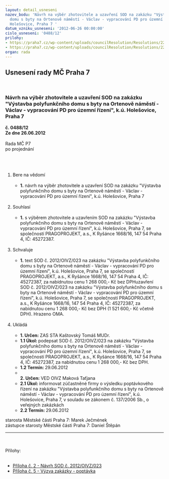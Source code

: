 ```yaml
---
layout: detail_usneseni
nazev_bodu: 'Návrh na výběr zhotovitele a uzavření SOD na zakázku "Výstavba  polyfunkčního
  domu s byty na Ortenově náměstí - Václav - vypracování PD pro územní řízení", k.ú.
  Holešovice, Praha 7 '
datum_vzniku_usneseni: '2012-06-26 00:00:00'
cislo_usneseni: '0488/12'
prilohy:
- https://praha7.cz/wp-content/uploads/councilResolution/Resolutions/22702/sod_-_op.doc
- https://praha7.cz/wp-content/uploads/councilResolution/Resolutions/22702/popt%c3%a1vka.doc
organ: rada
---
```

<div id="ucUsn_pList" class="usn">
	<span><h2>Usnesení rady MČ Praha 7 </h2>
<br></span><div class="standBody">
<span><h3>Návrh na výběr zhotovitele a uzavření SOD na zakázku "Výstavba  polyfunkčního domu s byty na Ortenově náměstí - Václav - vypracování PD pro územní řízení", k.ú. Holešovice, Praha 7 </h3></span><div class="center">
		<strong>č. 0488/12</strong><br>
	</div>
<div class="center">
		<strong>Ze dne 26.06.2012</strong><br><br>
	</div>Rada MČ P7<br>po projednání<br><br><br><ol>
<br><li>Bere na vědomí<br><ul>
<br><li>
<strong>1.</strong> návrh na výběr zhotovitele a uzavření SOD na zakázku "Výstavba polyfunkčního domu s byty na Ortenově náměstí - Václav - vypracování PD pro územní řízení", k.ú. Holešovice, Praha 7 </li>
</ul>
<br>
</li>
<li>Souhlasí<br><ul>
<br><li>
<strong>1.</strong> s výběrem zhotovitele a uzavřením SOD na zakázku "Výstavba polyfunkčního domu s byty na Ortenově náměstí - Václav - vypracování PD pro územní řízení", k.ú. Holešovice, Praha 7, se společností PRAGOPROJEKT, a.s., K Ryšánce 1668/16, 147 54 Praha 4, IČ: 45272387.</li>
</ul>
<br>
</li>
<li>Schvaluje<br><ul>
<br><li>
<strong>1.</strong> text SOD č. 2012/OIVZ/023 na zakázku "Výstavba polyfunkčního domu s byty na Ortenově náměstí - Václav - vypracování PD pro územní řízení", k.ú. Holešovice, Praha 7, se společností PRAGOPROJEKT, a.s., K Ryšánce 1668/16, 147 54 Praha 4, IČ: 45272387, za nabídnutou cenu 1 268 000,- Kč bez DPHuzavření SOD č. 2012/OIVZ/023 na zakázku "Výstavba polyfunkčního domu s byty na Ortenově náměstí - Václav - vypracování PD pro územní řízení", k.ú. Holešovice, Praha 7, se společností PRAGOPROJEKT, a.s., K Ryšánce 1668/16, 147 54 Praha 4, IČ: 45272387, za nabídnutou cenu 1 268 000,- Kč bez DPH (1 521 600,- Kč včetně DPH). Hrazeno OMA.</li>
</ul>
<br>
</li>
<li>Ukládá<br><ul>
<br><li>
<strong>1. Určen: </strong>ZAS STA Kaštovský Tomáš MUDr.<br>
</li>
<li>
<strong>1.1 Úkol: </strong>podepsat SOD č. 2012/OIVZ/023 na zakázku "Výstavba polyfunkčního domu s byty na Ortenově náměstí - Václav - vypracování PD pro územní řízení", k.ú. Holešovice, Praha 7, se společností PRAGOPROJEKT, a.s., K Ryšánce 1668/16, 147 54 Praha 4, IČ: 45272387, za nabídnutou cenu 1 268 000,- Kč bez DPH. <br>
</li>
<li>
<strong>1.2 Termín: </strong>29.06.2012<br>
</li>
<li>
<strong><br>2. Určen: </strong>VED OIVZ Maková Taťjana<br>
</li>
<li>
<strong>2.1 Úkol: </strong>informovat zúčastněné firmy o výsledku poptávkového řízení na zakázku "Výstavba polyfunkčního domu s byty na Ortenově náměstí - Václav - vypracování PD pro územní řízení", k.ú. Holešovice, Praha 7, v souladu se zákonem č. 137/2006 Sb., o veřejných zakázkách <br>
</li>
<li>
<strong>2.2 Termín: </strong>29.06.2012</li>
</ul>
</li>
</ol>starosta Městské části Praha 7: Marek Ječmének<br>zástupce starosty Městské části Praha 7: Daniel Štěpán <br><hr>
<br><br>Přílohy: <br><ul>
<br><li>
<a href="/zdroj.aspx?typ=4&amp;Id=47204&amp;sh=-979572587" target="_blank" title="Odkaz na soubor - 93 kB - nové okno">Příloha č. 2 - Návrh SOD č. 2012/OIVZ/023</a><br>
</li>
<li><a href="/zdroj.aspx?typ=4&amp;Id=47205&amp;sh=-979669835" target="_blank" title="Odkaz na soubor - 84 kB - nové okno">Příloha č. 5 - Výzva zakázky - poptávka</a></li>
</ul>
</div>
</div>